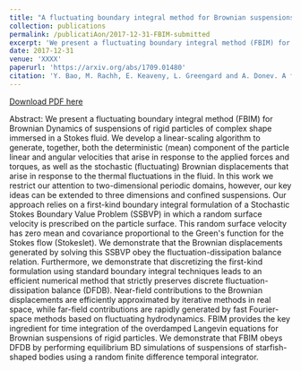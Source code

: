 ```yaml
---
title: "A fluctuating boundary integral method for Brownian suspensions"
collection: publications
permalink: /publicatiAon/2017-12-31-FBIM-submitted
excerpt: 'We present a fluctuating boundary integral method (FBIM) for simulating the overdamped (diffusive) dynamics suspensions of rigid particles of arbitrary shape immersed in a Stokes fluid. We develop efficient, accurate and lienar-scaling algorithms to generate both the deterministic and stochastic dynamics of the particles.'
date: 2017-12-31
venue: 'XXXX'
paperurl: 'https://arxiv.org/abs/1709.01480'
citation: 'Y. Bao, M. Rachh, E. Keaveny, L. Greengard and A. Donev. A fluctuating boundary integral method for Brownian suspensions. Submitted to <i>Journal of Computational Physics</i>, 2017.'
---
```


[Download PDF here](https://arxiv.org/pdf/1709.01480.pdf)

Abstract: We present a fluctuating boundary integral method (FBIM) for Brownian Dynamics of suspensions of rigid particles of complex shape immersed in a Stokes fluid. We develop a linear-scaling algorithm to generate, together, both the deterministic (mean) component of the particle linear and angular velocities that arise in response to the applied forces and torques, as well as the stochastic (fluctuating) Brownian displacements that arise in response to the thermal fluctuations in the fluid. In this work we restrict our attention to two-dimensional periodic domains, however, our key ideas can be extended to three dimensions and confined suspensions. Our approach relies on a first-kind boundary integral formulation of a Stochastic Stokes Boundary Value Problem (SSBVP) in which a random surface velocity is prescribed on the particle surface. This random surface velocity has zero mean and covariance proportional to the Green's function for the Stokes flow (Stokeslet). We demonstrate that the Brownian displacements generated by solving this SSBVP obey the fluctuation-dissipation balance relation. Furthermore, we demonstrate that discretizing the first-kind formulation using standard boundary integral techniques leads to an efficient numerical method that strictly preserves discrete fluctuation-dissipation balance (DFDB). Near-field contributions to the Brownian displacements are efficiently approximated by iterative methods in real space, while far-field contributions are rapidly generated by fast Fourier-space methods based on fluctuating hydrodynamics. FBIM provides the key ingredient for time integration of the overdamped Langevin equations for Brownian suspensions of rigid particles. We demonstrate that FBIM obeys DFDB by performing equilibrium BD simulations of suspensions of starfish-shaped bodies using a random finite difference temporal integrator.
